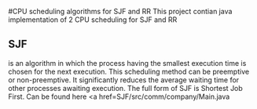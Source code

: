 #CPU scheduling algorithms for SJF and RR
This project contian java implementation of 2 CPU scheduling for SJF and RR

## SJF 
is an algorithm in which the process having the smallest execution time is chosen for the next execution. This scheduling method can be preemptive or non-preemptive. It significantly reduces the average waiting time for other processes awaiting execution. The full form of SJF is Shortest Job First. Can be found here <a href=SJF/src/comm/company/Main.java </a>
